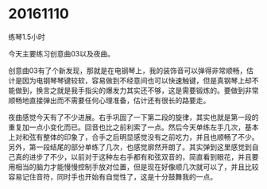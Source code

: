 # 20161110

练琴1.5小时

今天主要练习创意曲03以及夜曲。

创意曲03有了个新发现，那就是在电钢琴上，我的装饰音可以弹得非常顺畅，估计是因为电钢琴琴键较软，容易做到不经意间也可以快速触键，但是真钢琴上却不能做到，换言之就是我手指尖的爆发力其实还不够，这是需要锻炼的。要做到非常顺畅地直接弹出而不需要任何心理准备，估计还有很长的路要走。

夜曲感觉今天有了不少进展。右手巩固了一下第二段的旋律，其实也就是第一段的重复加一点小变化而已。回音也比之前利索了一点。然后今天单练左手几次，基本上对和弦有整体的印象了，合手之后明显感觉没有之前吃力，并且也顺畅了不少。另外，第一段结尾的部分单练了几次，也感觉廓然开朗了。其实弹到这里感觉到自己真的进步了不少，以前对于这种左右手都有和弦双音的，简直看到眼花，并且要用相当的脑力才能慢慢控制手放对位置，但是现在好像顺几次就可以了，并且比较容易记住音符，同时手也开始有自觉性了，这是十分鼓舞我的一点。
